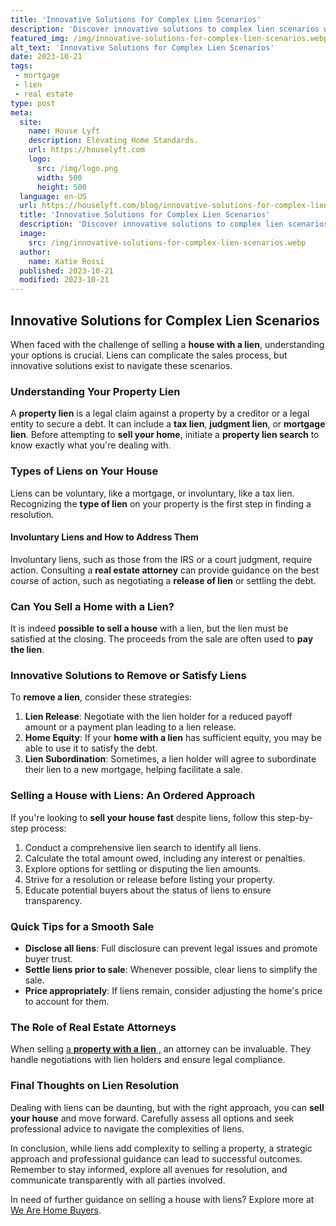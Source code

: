 ```yaml
---
title: 'Innovative Solutions for Complex Lien Scenarios'
description: 'Discover innovative solutions to complex lien scenarios with our expert team. We help you navigate the challenging landscape with expertise and curiosity.'
featured_img: /img/innovative-solutions-for-complex-lien-scenarios.webp
alt_text: 'Innovative Solutions for Complex Lien Scenarios'
date: 2023-10-21
tags:
 - mortgage
 - lien
 - real estate
type: post
meta:
  site:
    name: House Lyft
    description: Elevating Home Standards.
    url: https://houselyft.com
    logo:
      src: /img/logo.png
      width: 500
      height: 500
  language: en-US
  url: https://houselyft.com/blog/innovative-solutions-for-complex-lien-scenarios
  title: 'Innovative Solutions for Complex Lien Scenarios'
  description: 'Discover innovative solutions to complex lien scenarios with our expert team. We help you navigate the challenging landscape with expertise and curiosity.'
  image:
    src: /img/innovative-solutions-for-complex-lien-scenarios.webp
  author:
    name: Katie Rossi
  published: 2023-10-21
  modified: 2023-10-21
---
```



## Innovative Solutions for Complex Lien Scenarios

When faced with the challenge of selling a **house with a lien**, understanding your options is crucial. Liens can complicate the sales process, but innovative solutions exist to navigate these scenarios.

### Understanding Your Property Lien

A **property lien** is a legal claim against a property by a creditor or a legal entity to secure a debt. It can include a **tax lien**, **judgment lien**, or **mortgage lien**. Before attempting to **sell your home**, initiate a **property lien search** to know exactly what you're dealing with.

### Types of Liens on Your House

Liens can be voluntary, like a mortgage, or involuntary, like a tax lien. Recognizing the **type of lien** on your property is the first step in finding a resolution.

#### Involuntary Liens and How to Address Them

Involuntary liens, such as those from the IRS or a court judgment, require action. Consulting a **real estate attorney** can provide guidance on the best course of action, such as negotiating a **release of lien** or settling the debt.

### Can You Sell a Home with a Lien?

It is indeed **possible to sell a house** with a lien, but the lien must be satisfied at the closing. The proceeds from the sale are often used to **pay the lien**.

### Innovative Solutions to Remove or Satisfy Liens

To **remove a lien**, consider these strategies:

1. **Lien Release**: Negotiate with the lien holder for a reduced payoff amount or a payment plan leading to a lien release.
2. **Home Equity**: If your **home with a lien** has sufficient equity, you may be able to use it to satisfy the debt.
3. **Lien Subordination**: Sometimes, a lien holder will agree to subordinate their lien to a new mortgage, helping facilitate a sale.

### Selling a House with Liens: An Ordered Approach

If you're looking to **sell your house fast** despite liens, follow this step-by-step process:

1. Conduct a comprehensive lien search to identify all liens.
2. Calculate the total amount owed, including any interest or penalties.
3. Explore options for settling or disputing the lien amounts.
4. Strive for a resolution or release before listing your property.
5. Educate potential buyers about the status of liens to ensure transparency.

### Quick Tips for a Smooth Sale
  - **Disclose all liens**: Full disclosure can prevent legal issues and promote buyer trust.
  - **Settle liens prior to sale**: Whenever possible, clear liens to simplify the sale.
  - **Price appropriately**: If liens remain, consider adjusting the home's price to account for them.

### The Role of Real Estate Attorneys

When selling [a   **property with a lien** ,](https://houselyft.com/blog/managing-stress-and-expectations-in-lien-sales) an attorney can be invaluable. They handle negotiations with lien holders and ensure legal compliance.

### Final Thoughts on Lien Resolution

Dealing with liens can be daunting, but with the right approach, you can **sell your house** and move forward. Carefully assess all options and seek professional advice to navigate the complexities of liens.

In conclusion, while liens add complexity to selling a property, a strategic approach and professional guidance can lead to successful outcomes. Remember to stay informed, explore all avenues for resolution, and communicate transparently with all parties involved.

In need of further guidance on selling a house with liens? Explore more at [We Are Home Buyers](https://www.wearehomebuyers.com/blog/sell-a-house-with-a-lien/).